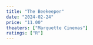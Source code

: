 ```yaml
---
title: "The Beekeeper"
date: "2024-02-24"
price: "11.00"
theaters: ["Marquette Cinemas"]
ratings: ["R"]
---
```

